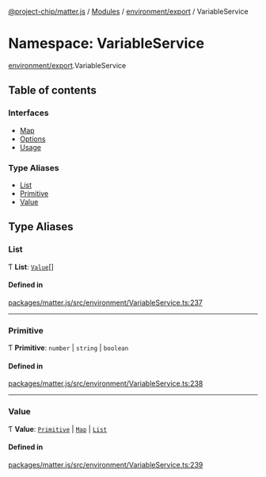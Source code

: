 [@project-chip/matter.js](../README.md) / [Modules](../modules.md) / [environment/export](environment_export.md) / VariableService

# Namespace: VariableService

[environment/export](environment_export.md).VariableService

## Table of contents

### Interfaces

- [Map](../interfaces/environment_export.VariableService.Map.md)
- [Options](../interfaces/environment_export.VariableService.Options.md)
- [Usage](../interfaces/environment_export.VariableService.Usage.md)

### Type Aliases

- [List](environment_export.VariableService.md#list)
- [Primitive](environment_export.VariableService.md#primitive)
- [Value](environment_export.VariableService.md#value)

## Type Aliases

### List

Ƭ **List**: [`Value`](environment_export.VariableService.md#value)[]

#### Defined in

[packages/matter.js/src/environment/VariableService.ts:237](https://github.com/project-chip/matter.js/blob/2d9f2165d2672864fda3496a6d0d5f93597f82c6/packages/matter.js/src/environment/VariableService.ts#L237)

___

### Primitive

Ƭ **Primitive**: `number` \| `string` \| `boolean`

#### Defined in

[packages/matter.js/src/environment/VariableService.ts:238](https://github.com/project-chip/matter.js/blob/2d9f2165d2672864fda3496a6d0d5f93597f82c6/packages/matter.js/src/environment/VariableService.ts#L238)

___

### Value

Ƭ **Value**: [`Primitive`](environment_export.VariableService.md#primitive) \| [`Map`](../interfaces/environment_export.VariableService.Map.md) \| [`List`](environment_export.VariableService.md#list)

#### Defined in

[packages/matter.js/src/environment/VariableService.ts:239](https://github.com/project-chip/matter.js/blob/2d9f2165d2672864fda3496a6d0d5f93597f82c6/packages/matter.js/src/environment/VariableService.ts#L239)
